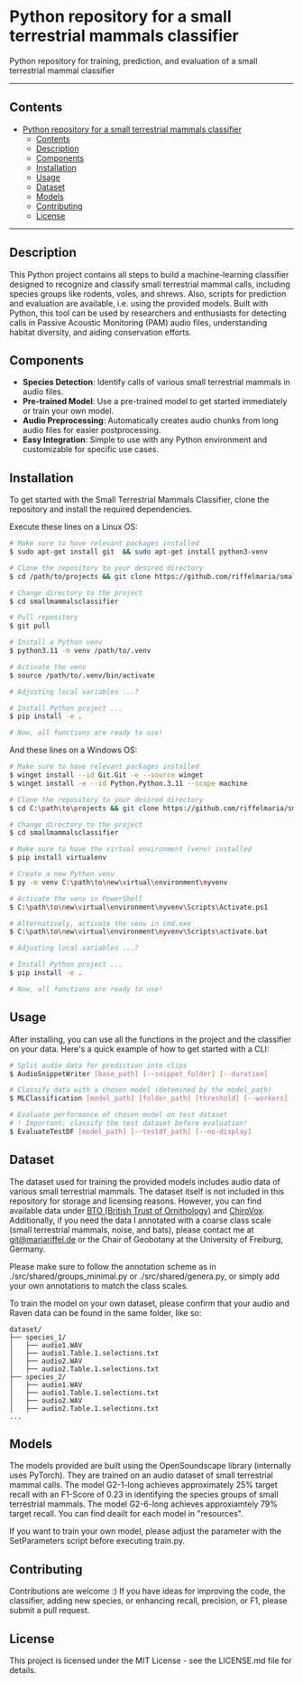 # Python repository for a small terrestrial mammals classifier
Python repository for training, prediction, and evaluation of a small terrestrial mammal classifier

---

## Contents
- [Python repository for a small terrestrial mammals classifier](#python-repository-for-a-small-terrestrial-mammals-classifier)
  - [Contents](#contents)
  - [Description](#description)
  - [Components](#components)
  - [Installation](#installation)
  - [Usage](#usage)
  - [Dataset](#dataset)
  - [Models](#models)
  - [Contributing](#contributing)
  - [License](#license)

---

## Description

This Python project contains all steps to build a machine-learning classifier designed to recognize and classify small terrestrial mammal calls, including species groups like rodents, voles, and shrews. Also, scripts for prediction and evaluation are available, i.e. using the provided models.
Built with Python, this tool can be used by researchers and enthusiasts for detecting calls in Passive Acoustic Monitoring (PAM) audio files, understanding habitat diversity, and aiding conservation efforts.

## Components

- **Species Detection**: Identify calls of various small terrestrial mammals in audio files.
- **Pre-trained Model**: Use a pre-trained model to get started immediately or train your own model.
- **Audio Preprocessing**: Automatically creates audio chunks from long audio files for easier postprocessing.
- **Easy Integration**: Simple to use with any Python environment and customizable for specific use cases.

## Installation

To get started with the Small Terrestrial Mammals Classifier, clone the repository and install the required dependencies.

Execute these lines on a Linux OS:

```bash
# Make sure to have relevant packages installed
$ sudo apt-get install git  && sudo apt-get install python3-venv

# Clone the repository to your desired directory
$ cd /path/to/projects && git clone https://github.com/riffelmaria/smallmammalsclassifier.git

# Change directory to the project
$ cd smallmammalsclassifier

# Pull repository
$ git pull

# Install a Python venv
$ python3.11 -m venv /path/to/.venv

# Activate the venv
$ source /path/to/.venv/bin/activate

# Adjusting local variables ...?

# Install Python project ...
$ pip install -e .

# Now, all functions are ready to use!
```

And these lines on a Windows OS:

```bash
# Make sure to have relevant packages installed
$ winget install --id Git.Git -e --source winget
$ winget install -e --id Python.Python.3.11 --scope machine

# Clone the repository to your desired directory
$ cd C:\path\to\projects && git clone https://github.com/riffelmaria/smallmammalsclassifier.git

# Change directory to the project
$ cd smallmammalsclassifier

# Make sure to have the virtual environment (venv) installed
$ pip install virtualenv    

# Create a new Python venv
$ py -m venv C:\path\to\new\virtual\environment\myvenv

# Activate the venv in PowerShell
$ C:\path\to\new\virtual\environment\myvenv\Scripts\Activate.ps1

# Alternatively, activate the venv in cmd.exe
$ C:\path\to\new\virtual\environment\myvenv\Scripts\activate.bat

# Adjusting local variables ...?

# Install Python project ...
$ pip install -e .

# Now, all functions are ready to use!
```

## Usage

After installing, you can use all the functions in the project and the classifier on your data. 
Here's a quick example of how to get started with a CLI:

```bash
# Split audio data for prediction into clips
$ AudioSnippetWriter [base_path] [--snippet_folder] [--duration]

# Classify data with a chosen model (detemined by the model_path)
$ MLClassification [model_path] [folder_path] [threshold] [--workers]

# Evaluate performance of chosen model on test dataset
# ! Important: classify the test dataset before evaluation!
$ EvaluateTestDF [model_path] [--testdf_path] [--no-display]

```

## Dataset

The dataset used for training the provided models includes audio data of various small terrestrial mammals. The dataset itself is not included in this repository for storage and licensing reasons. However, you can find available data under [BTO (British Trust of Ornithology)](https://www.bto.org/our-science/publications/peer-reviewed-papers/acoustic-identification-small-terrestrial-mammals "The acoustic identification of small terrestrial mammals in Britain") and [ChiroVox](https://www.chirovox.org/ "The bat call library").
Additionally, if you need the data I annotated with a coarse class scale (small terrestrial mammals, noise, and bats), please contact me at git@mariariffel.de or the Chair of Geobotany at the University of Freiburg, Germany.

Please make sure to follow the annotation scheme as in ./src/shared/groups_minimal.py or ./src/shared/genera.py, or simply add your own annotations to match the class scales.

To train the model on your own dataset, please confirm that your audio and Raven data can be found in the same folder, like so:

```
dataset/
├── species_1/
│   ├── audio1.WAV
│   ├── audio1.Table.1.selections.txt
│   ├── audio2.WAV
│   ├── audio2.Table.1.selections.txt
├── species_2/
│   ├── audio1.WAV
│   ├── audio1.Table.1.selections.txt
│   ├── audio2.WAV
│   ├── audio2.Table.1.selections.txt
...
```

## Models

The models provided are built using the OpenSoundscape library (internally uses PyTorch). They are trained on an audio dataset of small terrestrial mammal calls.
The model G2-1-long achieves approximately 25% target recall with an F1-Score of 0.23 in identifying the species groups of small terrestrial mammals.
The model G2-6-long achieves approxiamtely 79% target recall.
You can find deailt for each model in "resources".

If you want to train your own model, please adjust the parameter with the SetParameters script before executing train.py.

## Contributing

Contributions are welcome :)
If you have ideas for improving the code, the classifier, adding new species, or enhancing recall, precision, or F1, please submit a pull request.

## License

This project is licensed under the MIT License - see the LICENSE.md file for details.
